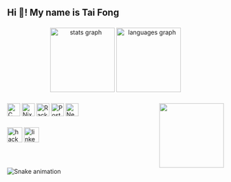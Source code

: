 <h2 align="left">Hi 👋! My name is Tai Fong</h2>

###

<div align="center">
  <img src="https://github-readme-stats.vercel.app/api?username=TaiFong&hide_title=false&hide_rank=false&show_icons=true&include_all_commits=true&count_private=true&disable_animations=false&theme=dracula&locale=en&hide_border=false" height="150" alt="stats graph"  />
  <img src="https://github-readme-stats.vercel.app/api/top-langs?username=TaiFong&locale=en&hide_title=false&layout=compact&card_width=320&langs_count=5&theme=dracula&hide_border=false" height="150" alt="languages graph"  />
</div>

###

<img align="right" height="150" src="https://media0.giphy.com/media/v1.Y2lkPTc5MGI3NjExZnhyNTRnODNoYWs5bG0xZGp4c3d1cjhsb2g3MmxvcGxvc2Q4ZnVjeiZlcD12MV9pbnRlcm5hbF9naWZfYnlfaWQmY3Q9Zw/HoffxyN8ghVuw/giphy.gif"  />

###

<div align="left">
  <img src="https://raw.githubusercontent.com/marwin1991/profile-technology-icons/refs/heads/main/icons/c.png" height="30" alt="C Logo"  />
  <img src="https://cdn.jsdelivr.net/gh/devicons/devicon/icons/nixos/nixos-original.svg" height="30" alt="NixOS Logo"  />
  <img src="https://cdn.jsdelivr.net/gh/devicons/devicon@latest/icons/racket/racket-original.svg" height="30" alt="Racket Logo"  />
  <img src="https://cdn.jsdelivr.net/gh/devicons/devicon/icons/postgresql/postgresql-original.svg" height="30" alt="PostgreSQL Logo"  />
  <img src="https://cdn.jsdelivr.net/gh/devicons/devicon@latest/icons/neovim/neovim-original.svg" height="30" alt="Neovim Logo"  />
</div>

###

<div align="left">
  <img src="https://img.shields.io/static/v1?message=HackerRank&logo=hackerrank&label=&color=2EC866&logoColor=white&labelColor=&style=for-the-badge" height="35" alt="hackerrank logo"  />
  <img src="https://img.shields.io/static/v1?message=LinkedIn&logo=linkedin&label=&color=0077B5&logoColor=white&labelColor=&style=for-the-badge" height="35" alt="linkedin logo"  />
</div>

###

<br clear="both">

<img src="https://raw.githubusercontent.com/TaiFong/TaiFong/output/snake.svg" alt="Snake animation" />

###
